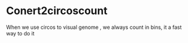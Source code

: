 # Conert2circoscount
When we use circos to visual genome , we always count in bins, it a fast way to do it 
